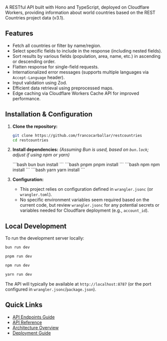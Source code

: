 A RESTful API built with Hono and TypeScript, deployed on Cloudflare Workers, providing information about world countries based on the REST Countries project data (v3.1).

## Features

- Fetch all countries or filter by name/region.
- Select specific fields to include in the response (including nested fields).
- Sort results by various fields (population, area, name, etc.) in ascending or descending order.
- Flatten response for single-field requests.
- Internationalized error messages (supports multiple languages via `Accept-Language` header).
- Input validation using Zod.
- Efficient data retrieval using preprocessed maps.
- Edge caching via Cloudflare Workers Cache API for improved performance.

## Installation & Configuration

1. **Clone the repository:**

   ```bash
   git clone https://github.com/francocarballar/restcountries
   cd restcountries
   ```

2. **Install dependencies:**
   _(Assuming Bun is used, based on `bun.lock`; adjust if using npm or yarn)_

   <CodeGroup>
   ```bash bun
   bun install
   ```
   ```bash pnpm
   pnpm install
   ```
   ```bash npm
   npm install
   ```
   ```bash yarn
   yarn install
   ```
   </CodeGroup>

3. **Configuration:**
   - This project relies on configuration defined in `wrangler.jsonc` (or `wrangler.toml`).
   - No specific environment variables seem required based on the current code, but review `wrangler.jsonc` for any potential secrets or variables needed for Cloudflare deployment (e.g., `account_id`).

## Local Development

To run the development server locally:

<CodeGroup>

```bash bun
bun run dev
```

```bash pnpm
pnpm run dev
```

```bash npm
npm run dev
```

```bash yarn
yarn run dev
```

</CodeGroup>

The API will typically be available at `http://localhost:8787` (or the port configured in `wrangler.jsonc`/`package.json`).

## Quick Links

- [API Endpoints Guide](docs/endpoints)
- [API Reference](api-reference/overview)
- [Architecture Overview](docs/architecture)
- [Deployment Guide](docs/deploy)
